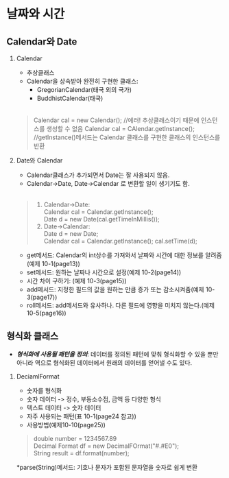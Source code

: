 # 날짜와 시간

## Calendar와 Date

1. Calendar

    - 추상클래스
    - Calendar을 상속받아 완전히 구현한 클래스:
        - GregorianCalendar(태국 외의 국가)
        - BuddhistCalendar(태국)
    <br>

    > Calendar cal = new Calendar();    //에러! 추상클래스이기 때문에 인스턴스를 생성할 수 없음
    > Calendar cal = CAlendar.getInstance();    //getInstance()메서드는 Calendar 클래스를 구현한 클래스의 인스턴스를 반환


2. Date와 Calendar

    - Calendar클래스가 추가되면서 Date는 잘 사용되지 않음.
    - Calendar->Date, Date->Calendar 로 변환할 일이 생기기도 함.
    <br>

    > 1. Calendar->Date:<br>
    >    Calendar cal = Calendar.getInstance();<br>
    >    Date d = new Date(cal.getTimeInMillis());
    > 2. Date->Calendar:<br>
    >    Date d = new Date;<br>
    >    Calendar cal = Calendar.getInstance();
    >    cal.setTime(d);


    - get메서드: Calendar의 int상수를 가져와서 날짜와 시간에 대한 정보를 알려줌(예제 10-1(page13))
    - set메서드: 원하는 날짜나 시간으로 설정(예제 10-2(page14))
    - 시간 차이 구하기: (예제 10-3(page15))
    - add메서드: 지정한 필드의 값을 원하는 만큼 증가 또는 감소시켜줌(예제 10-3(page17))
    - roll메서드: add메서드와 유사하나. 다른 필드에 영향을 미치지 않는다.(예제 10-5(page16))



## 형식화 클래스

- ***형식화에 사용될 패턴을 정의***: 데이터를 정의된 패턴에 맞춰         형식화할 수 있을 뿐만 아니라 역으로 형식화된 데이터에서 원래의        데이터를 얻어낼 수도 있다.

1. DeciamlFormat

    - 숫자를 형식화
    - 숫자 데이터 -> 정수, 부동소수점, 금액 등 다양한 형식
    - 텍스트 데이터 -> 숫자 데이터
    - 자주 사용되는 패턴(표 10-1(page24 참고))
    - 사용방법(예제10-10(page25))<br>
    > double number = 1234567.89<br>
    > Decimal Format df = new DecimalFOrmat("#.#E0");<br>
    > String result = df.format(number);

    *parse(String)메서드: 기호나 문자가 포함된 문자열을 숫자로 쉽게 변환 

